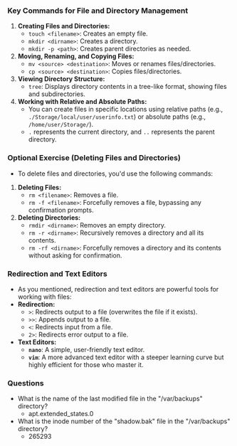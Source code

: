 ### Key Commands for File and Directory Management
1. **Creating Files and Directories:**    
    - `touch <filename>`: Creates an empty file.
    - `mkdir <dirname>`: Creates a directory.
    - `mkdir -p <path>`: Creates parent directories as needed.
2. **Moving, Renaming, and Copying Files:**
    - `mv <source> <destination>`: Moves or renames files/directories.
    - `cp <source> <destination>`: Copies files/directories.
3. **Viewing Directory Structure:**
    - `tree`: Displays directory contents in a tree-like format, showing files and subdirectories.
4. **Working with Relative and Absolute Paths:**
    - You can create files in specific locations using relative paths (e.g., `./Storage/local/user/userinfo.txt`) or absolute paths (e.g., `/home/user/Storage/`).
    - `.` represents the current directory, and `..` represents the parent directory.



### Optional Exercise (Deleting Files and Directories)
- To delete files and directories, you'd use the following commands:
1. **Deleting Files:**
    - `rm <filename>`: Removes a file.
    - `rm -f <filename>`: Forcefully removes a file, bypassing any confirmation prompts.
2. **Deleting Directories:**
    - `rmdir <dirname>`: Removes an empty directory.
    - `rm -r <dirname>`: Recursively removes a directory and all its contents.
    - `rm -rf <dirname>`: Forcefully removes a directory and its contents without asking for confirmation.



### Redirection and Text Editors
- As you mentioned, redirection and text editors are powerful tools for working with files:
- **Redirection:**
    - `>`: Redirects output to a file (overwrites the file if it exists).
    - `>>`: Appends output to a file.
    - `<`: Redirects input from a file.
    - `2>`: Redirects error output to a file.
- **Text Editors:**
    - **`nano`**: A simple, user-friendly text editor.
    - **`vim`**: A more advanced text editor with a steeper learning curve but highly efficient for those who master it.



### Questions
- What is the name of the last modified file in the "/var/backups" directory?
	- apt.extended_states.0
- What is the inode number of the "shadow.bak" file in the "/var/backups" directory?
	- 265293